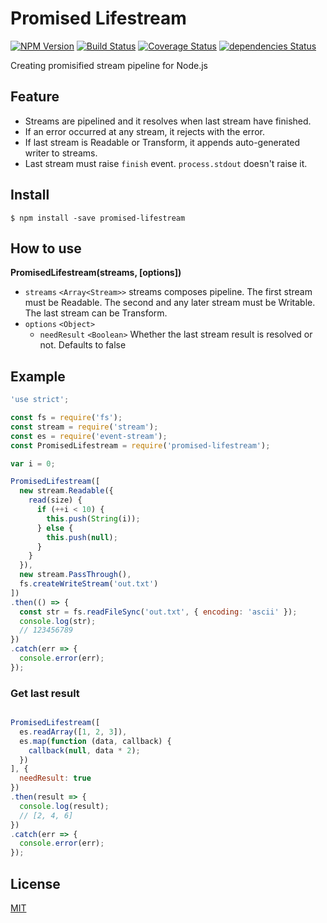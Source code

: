 Promised Lifestream
===================

[![NPM Version][npm-image]][npm-url]
[![Build Status](https://travis-ci.org/tilfin/promised-lifestream.svg?branch=master)](https://travis-ci.org/tilfin/promised-lifestream)
[![Coverage Status](https://coveralls.io/repos/github/tilfin/promised-lifestream/badge.svg?branch=master)](https://coveralls.io/github/tilfin/promised-lifestream?branch=master)
[![dependencies Status](https://david-dm.org/tilfin/promised-lifestream/status.svg)](https://david-dm.org/tilfin/promised-lifestream)

Creating promisified stream pipeline for Node.js

## Feature

* Streams are pipelined and it resolves when last stream have finished.
* If an error occurred at any stream, it rejects with the error.
* If last stream is Readable or Transform, it appends auto-generated writer to streams.
* Last stream must raise `finish` event. `process.stdout` doesn't raise it.

## Install

```
$ npm install -save promised-lifestream
```

## How to use

**PromisedLifestream(streams, [options])**

* `streams` `<Array<Stream>>` streams composes pipeline. The first stream must be Readable. The second and any later stream must be Writable. The last stream can be Transform.
* `options` `<Object>`
  * `needResult` `<Boolean>` Whether the last stream result is resolved or not. Defaults to false


## Example

```javascript
'use strict';

const fs = require('fs');
const stream = require('stream');
const es = require('event-stream');
const PromisedLifestream = require('promised-lifestream');

var i = 0;

PromisedLifestream([
  new stream.Readable({
    read(size) {
      if (++i < 10) {
        this.push(String(i));
      } else {
        this.push(null);
      }
    }
  }),
  new stream.PassThrough(),
  fs.createWriteStream('out.txt')
])
.then(() => {
  const str = fs.readFileSync('out.txt', { encoding: 'ascii' });
  console.log(str);
  // 123456789
})
.catch(err => {
  console.error(err);
});
```

### Get last result

```javascript

PromisedLifestream([
  es.readArray([1, 2, 3]),
  es.map(function (data, callback) {
    callback(null, data * 2);
  })
], {
  needResult: true
})
.then(result => {
  console.log(result);
  // [2, 4, 6]
})
.catch(err => {
  console.error(err);
});
```

## License

  [MIT](LICENSE)

[npm-image]: https://img.shields.io/npm/v/promised-lifestream.svg
[npm-url]: https://npmjs.org/package/promised-lifestream
